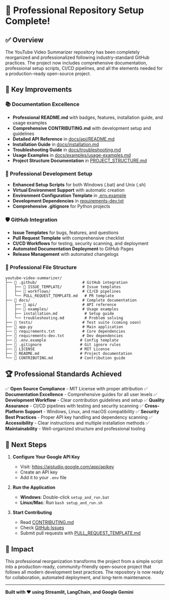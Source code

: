 # 🎉 Professional Repository Setup Complete!

## ✅ Overview

The YouTube Video Summarizer repository has been completely reorganized and professionalized following industry-standard GitHub practices. The project now includes comprehensive documentation, professional setup scripts, CI/CD pipelines, and all the elements needed for a production-ready open-source project.

## 🚀 Key Improvements

### 📚 Documentation Excellence
- **Professional README.md** with badges, features, installation guide, and usage examples
- **Comprehensive CONTRIBUTING.md** with development setup and guidelines
- **Detailed API Reference** in [docs/api/README.md](docs/api/README.md)
- **Installation Guide** in [docs/installation.md](docs/installation.md)
- **Troubleshooting Guide** in [docs/troubleshooting.md](docs/troubleshooting.md)
- **Usage Examples** in [docs/examples/usage-examples.md](docs/examples/usage-examples.md)
- **Project Structure Documentation** in [PROJECT_STRUCTURE.md](PROJECT_STRUCTURE.md)

### 🔧 Professional Development Setup
- **Enhanced Setup Scripts** for both Windows (.bat) and Unix (.sh)
- **Virtual Environment Support** with automatic creation
- **Environment Configuration Template** in [.env.example](.env.example)
- **Development Dependencies** in [requirements-dev.txt](requirements-dev.txt)
- **Comprehensive .gitignore** for Python projects

### 🛡️ GitHub Integration
- **Issue Templates** for bugs, features, and questions
- **Pull Request Template** with comprehensive checklist
- **CI/CD Workflows** for testing, security scanning, and deployment
- **Automated Documentation Deployment** to GitHub Pages
- **Release Management** with automated changelogs

### 📁 Professional File Structure

```
youtube-video-summarizer/
├── 📁 .github/                    # GitHub integration
│   ├── 📁 ISSUE_TEMPLATE/         # Issue templates
│   ├── 📁 workflows/              # CI/CD pipelines
│   └── PULL_REQUEST_TEMPLATE.md   # PR template
├── 📁 docs/                       # Complete documentation
│   ├── 📁 api/                    # API reference
│   ├── 📁 examples/               # Usage examples
│   ├── installation.md            # Setup guide
│   └── troubleshooting.md         # Problem solving
├── 📁 tests/                      # Test suite (coming soon)
├── 📄 app.py                      # Main application
├── 📄 requirements.txt            # Core dependencies
├── 📄 requirements-dev.txt        # Dev dependencies
├── 📄 .env.example               # Config template
├── 📄 .gitignore                 # Git ignore rules
├── 📄 LICENSE                    # MIT License
├── 📄 README.md                  # Project documentation
└── 📄 CONTRIBUTING.md            # Contribution guide
```

## 🏆 Professional Standards Achieved

✅ **Open Source Compliance** - MIT License with proper attribution
✅ **Documentation Excellence** - Comprehensive guides for all user levels
✅ **Development Workflow** - Clear contribution guidelines and setup
✅ **Quality Assurance** - CI/CD pipelines with testing and security scanning
✅ **Cross-Platform Support** - Windows, Linux, and macOS compatibility
✅ **Security Best Practices** - Proper API key handling and dependency scanning
✅ **Accessibility** - Clear instructions and multiple installation methods
✅ **Maintainability** - Well-organized structure and professional tooling

## 🚀 Next Steps

1. **Configure Your Google API Key**
   - Visit: https://aistudio.google.com/app/apikey
   - Create an API key
   - Add it to your `.env` file

2. **Run the Application**
   - **Windows**: Double-click `setup_and_run.bat`
   - **Linux/Mac**: Run `bash setup_and_run.sh`

3. **Start Contributing**
   - Read [CONTRIBUTING.md](CONTRIBUTING.md)
   - Check [GitHub Issues](https://github.com/yourusername/youtube-video-summarizer/issues)
   - Submit pull requests with [PULL_REQUEST_TEMPLATE.md](.github/PULL_REQUEST_TEMPLATE.md)

## 🎯 Impact

This professional reorganization transforms the project from a simple script into a production-ready, community-friendly open-source project that follows all modern development best practices. The repository is now ready for collaboration, automated deployment, and long-term maintenance.

---

**Built with ❤️ using Streamlit, LangChain, and Google Gemini**